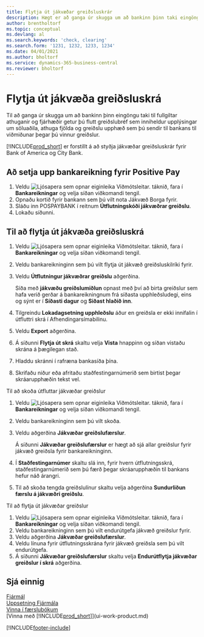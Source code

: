 ```yaml
---
title: Flytja út jákvæðar greiðsluskrár
description: Hægt er að ganga úr skugga um að bankinn þinn taki eingöngu við fullgildum ávísunum með því að flytja út jákvæða greiðsluskrá sem inniheldur upplýsingar um lánardrottna og greiðslur.
author: brentholtorf
ms.topic: conceptual
ms.devlang: al
ms.search.keywords: 'check, clearing'
ms.search.form: '1231, 1232, 1233, 1234'
ms.date: 04/01/2021
ms.author: bholtorf
ms.service: dynamics-365-business-central
ms.reviewer: bholtorf
---
```

# <a name="export-a-positive-pay-file"></a>Flytja út jákvæða greiðsluskrá
Til að ganga úr skugga um að bankinn þinn eingöngu taki til fullgiltar athuganir og fjárhæðir getur þú flutt greiðslubréf sem inniheldur upplýsingar um söluaðila, athuga fjölda og greiðslu upphæð sem þú sendir til bankans til viðmiðunar þegar þú vinnur greiðslur.

[!INCLUDE[prod_short](includes/prod_short.md)] er forstillt á að styðja jákvæðar greiðsluskrár fyrir Bank of America og City Bank.

## <a name="to-set-up-a-bank-account-for-positive-pay"></a>Að setja upp bankareikning fyrir Positive Pay
1. Veldu ![Ljósapera sem opnar eiginleika Viðmótsleitar.](media/ui-search/search_small.png "Segðu mér hvað þú vilt gera") táknið, fara í **Bankareikningar** og velja síðan viðkomandi tengil.
2. Opnaðu kortið fyrir bankann sem þú vilt nota Jákvæð Borga fyrir.
3. Sláðu inn POSPAYBANK í reitnum **Útflutningskóði jákvæðrar greiðslu**.
4. Lokaðu síðunni.

## <a name="to-export-a-positive-pay-file"></a>Til að flytja út jákvæða greiðsluskrá
1. Veldu ![Ljósapera sem opnar eiginleika Viðmótsleitar.](media/ui-search/search_small.png "Segðu mér hvað þú vilt gera") táknið, fara í **Bankareikningar** og velja síðan viðkomandi tengil.
2. Veldu bankareikninginn sem þú vilt flytja út jákvæð greiðsluskilríki fyrir.
3. Veldu **Útflutningur jákvæðrar greiðslu** aðgerðina.

    Síða með **jákvæðu greiðslumiðlun** opnast með því að birta greiðslur sem hafa verið gerðar á bankareikningnum frá síðasta upphleðsludegi, eins og sýnt er í **Síðasti dagur** og **Siðast hlaðið inn**.
4. Tilgreindu **Lokadagsetning upphleðslu** áður en greiðsla er ekki innifalin í útfluttri skrá í Afhendingarsímabilinu.
5. Veldu **Export** aðgerðina.
6. Á síðunni **Flytja út skrá** skaltu velja **Vista** hnappinn og síðan vistaðu skrána á þægilegan stað.
7. Hladdu skránni í rafræna bankasíða þína.
8. Skrifaðu niður eða afritaðu staðfestingarnúmerið sem birtist þegar skráarupphæðin tekst vel.

Til að skoða útfluttar jákvæðar greiðslur

1. Veldu ![Ljósapera sem opnar eiginleika Viðmótsleitar.](media/ui-search/search_small.png "Segðu mér hvað þú vilt gera") táknið, fara í **Bankareikningar** og velja síðan viðkomandi tengil.
2. Veldu bankareikninginn sem þú vilt skoða.
3. Veldu aðgerðina **Jákvæðar greiðslufærslur**.

    Á síðunni **Jákvæðar greiðslufærslur** er hægt að sjá allar greiðslur fyrir jákvæð greiðsla fyrir bankareikninginn.
4. Í **Staðfestingarnúmer** skaltu slá inn, fyrir hvern útflutningsskrá, staðfestingarnúmerið sem þú færð þegar skráarupphæðin til bankans hefur náð árangri.
5. Til að skoða tengda greiðslulínur skaltu velja aðgerðina **Sundurliðun færslu á jákvæðri greiðslu**.

Til að flytja út jákvæðar greiðslur

1. Veldu ![Ljósapera sem opnar eiginleika Viðmótsleitar.](media/ui-search/search_small.png "Segðu mér hvað þú vilt gera") táknið, fara í **Bankareikningar** og velja síðan viðkomandi tengil.
2. Veldu bankareikninginn sem þú vilt endurútgefa jákvæð greiðslur fyrir.
3. Veldu aðgerðina **Jákvæðar greiðslufærslur**.
4. Veldu línuna fyrir útflutningsskrána fyrir jákvæð greiðsla sem þú vilt endurútgefa.
5. Á síðunni **Jákvæðar greiðslufærslur** skaltu velja **Endurútflytja jákvæðar greiðslur í skrá** aðgerðina.

## <a name="see-also"></a>Sjá einnig
[Fjármál](finance.md)  
[Uppsetning Fjármála](finance-setup-finance.md)  
[Vinna í færslubókum](ui-work-general-journals.md)  
[Vinna með [!INCLUDE[prod_short](includes/prod_short.md)]](ui-work-product.md)


[!INCLUDE[footer-include](includes/footer-banner.md)]
